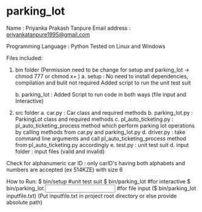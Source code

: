 # parking_lot

Name : Priyanka Prakash Tanpure
Email address : priyankatanpure1995@gmail.com

Programming Language : Python
Tested on Linux and Windows

Files included:
1. bin folder (Permission need to be change for setup and parking_lot -> chmod 777 <filename> or chmod x+ <filename>)
	a. setup : No need to install dependencies, compilation and bulit not required
			   Added script to run the unit test suit
					
	b. parking_lot : Added Script to run code in both ways (file input and Interactive)
	
2. src folder
	a. car.py : Car class and required methods
	b. parking_lot.py : ParkingLot class and required methods
	c. pl_auto_ticketing.py : pl_auto_ticketing_process method which perform parking lot operations by calling methods from car.py and parking_lot.py
	d. driver.py : take command line arguments and call pl_auto_ticketing_process method from pl_auto_ticketing.py accordingly
	e. test.py : unit test suit
	d. input folder : input files (valid and invalid)

Check for alphanumeric car ID : only carID's having both alphabets and numbers are accepted (ex 514KZE) with size 6

How to Run:
$ bin/setup						   #unit test suit
$ bin/parking_lot 				   #for interactive
$ bin/parking_lot <input file path>    #for file input ($ bin/parking_lot inputfile.txt)
(Put inputfile.txt in project root directory or else provide absolute path)



